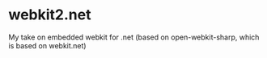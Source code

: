 webkit2.net
===========

My take on embedded webkit for .net (based on open-webkit-sharp, which is based on webkit.net)

